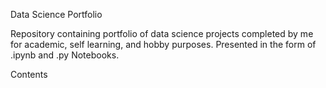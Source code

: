 Data Science Portfolio

Repository containing portfolio of data science projects completed by me for academic, self learning, and hobby purposes. Presented in the form of .ipynb and .py Notebooks.

Contents

